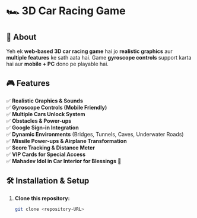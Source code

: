 # 🏎️ 3D Car Racing Game

## 🚀 About  
Yeh ek **web-based 3D car racing game** hai jo **realistic graphics** aur **multiple features** ke sath aata hai. Game **gyroscope controls** support karta hai aur **mobile + PC** dono pe playable hai.  

## 🎮 Features  
✅ **Realistic Graphics & Sounds**  
✅ **Gyroscope Controls (Mobile Friendly)**  
✅ **Multiple Cars Unlock System**  
✅ **Obstacles & Power-ups**  
✅ **Google Sign-in Integration**  
✅ **Dynamic Environments** (Bridges, Tunnels, Caves, Underwater Roads)  
✅ **Missile Power-ups & Airplane Transformation**  
✅ **Score Tracking & Distance Meter**  
✅ **VIP Cards for Special Access**  
✅ **Mahadev Idol in Car Interior for Blessings** 🙏  

## 🛠️ Installation & Setup  
1. **Clone this repository:**  
   ```bash
   git clone <repository-URL>
